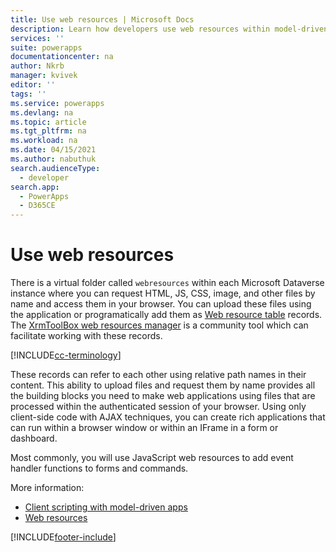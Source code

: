 ```yaml
---
title: Use web resources | Microsoft Docs
description: Learn how developers use web resources within model-driven apps.
services: ''
suite: powerapps
documentationcenter: na
author: Nkrb
manager: kvivek
editor: ''
tags: ''
ms.service: powerapps
ms.devlang: na
ms.topic: article
ms.tgt_pltfrm: na
ms.workload: na
ms.date: 04/15/2021
ms.author: nabuthuk
search.audienceType: 
  - developer
search.app: 
  - PowerApps
  - D365CE
---
```


# Use web resources

There is a virtual folder called `webresources` within each Microsoft Dataverse instance where you can request HTML, JS, CSS, image, and other files by name and access them in your browser. You can upload these files using the application or programatically add them as [Web resource table](../data-platform/reference/entities/webresource.md) records. The [XrmToolBox web resources manager](https://www.xrmtoolbox.com/plugins/MsCrmTools.WebResourcesManager/) is a community tool which can facilitate working with these records.

[!INCLUDE[cc-terminology](../data-platform/includes/cc-terminology.md)]

These records can refer to each other using relative path names in their content. This ability to upload files and request them by name provides all the building blocks you need to make web applications using files that are processed within the authenticated session of your browser. Using only client-side code with AJAX techniques, you can create rich applications that can run within a browser window or within an IFrame in a form or dashboard. 

Most commonly, you will use JavaScript web resources to add event handler functions to forms and commands.

More information:
- [Client scripting with model-driven apps](client-scripting.md)
- [Web resources](web-resources.md)


[!INCLUDE[footer-include](../../includes/footer-banner.md)]